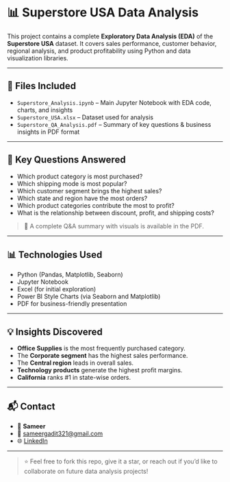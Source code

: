 # 📊 Superstore USA Data Analysis

This project contains a complete **Exploratory Data Analysis (EDA)** of the **Superstore USA** dataset. It covers sales performance, customer behavior, regional analysis, and product profitability using Python and data visualization libraries.

---

## 📁 Files Included

- `Superstore_Analysis.ipynb` – Main Jupyter Notebook with EDA code, charts, and insights  
- `Superstore_USA.xlsx` – Dataset used for analysis  
- `Superstore_QA_Analysis.pdf` – Summary of key questions & business insights in PDF format  

---

## 📌 Key Questions Answered

- Which product category is most purchased?
- Which shipping mode is most popular?
- Which customer segment brings the highest sales?
- Which state and region have the most orders?
- Which product categories contribute the most to profit?
- What is the relationship between discount, profit, and shipping costs?

> 📎 A complete Q&A summary with visuals is available in the PDF.

---

## 📊 Technologies Used

- Python (Pandas, Matplotlib, Seaborn)
- Jupyter Notebook
- Excel (for initial exploration)
- Power BI Style Charts (via Seaborn and Matplotlib)
- PDF for business-friendly presentation

---

## 💡 Insights Discovered

- **Office Supplies** is the most frequently purchased category.
- The **Corporate segment** has the highest sales performance.
- The **Central region** leads in overall sales.
- **Technology products** generate the highest profit margins.
- **California** ranks #1 in state-wise orders.

---

## 📬 Contact

- 👤 **Sameer**  
- 📧 sameergadit321@gmail.com  
- 🌐 [LinkedIn](www.linkedin.com/in/sameer-gadit-761322318)  

---

> ⭐ Feel free to fork this repo, give it a star, or reach out if you’d like to collaborate on future data analysis projects!
